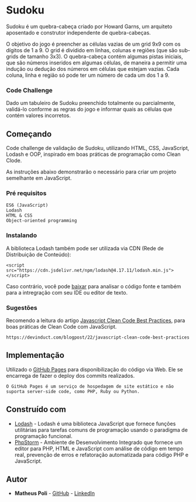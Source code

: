 # Sudoku

Sudoku é um quebra-cabeça criado por Howard Garns, um arquiteto aposentado e construtor independente de quebra-cabeças.

O objetivo do jogo é preencher as células vazias de um grid 9x9 com os dígitos de 1 a 9. O grid é dividido em linhas, colunas e regiões (que são sub-grids de tamanho 3x3). O quebra-cabeça contém algumas pistas iniciais, que são números inseridos em algumas células, de maneira a permitir uma indução ou dedução dos números em células que estejam vazias. Cada coluna, linha e região só pode ter um número de cada um dos 1 a 9.

### Code Challenge

Dado um tabuleiro de Sudoku preenchido totalmente ou parcialmente, validá-lo conforme as regras do jogo e informar quais as células que contém valores incorretos.

## Começando

Code challenge de validação de Sudoku, utilizando HTML, CSS, JavaScript, Lodash e OOP, inspirado em boas práticas de programação como Clean Clode.

As instruções abaixo demonstrarão o necessário para criar um projeto semelhante em JavaScript.

### Pré requisitos

```
ES6 (JavaScript)
Lodash
HTML & CSS
Object-oriented programming
```

### Instalando

A biblioteca Lodash também pode ser utilizada via CDN (Rede de Distribuição de Conteúdo):

```
<script src="https://cdn.jsdelivr.net/npm/lodash@4.17.11/lodash.min.js"></script>
```

Caso contrário, você pode [baixar](https://lodash.com/) para analisar o código fonte e também para a intregração com seu IDE ou editor de texto.

### Sugestões

Recomendo a leitura do artigo [Javascript Clean Code Best Practices](https://devinduct.com/blogpost/22/javascript-clean-code-best-practices), para boas práticas de Clean Code com JavaScript.

```
https://devinduct.com/blogpost/22/javascript-clean-code-best-practices
```

## Implementação

Utilizado o [GitHub Pages](https://pages.github.com/) para disponibilização do código via Web. Ele se encarrega de fazer o deploy dos commits realizados.
```
O GitHub Pages é um serviço de hospedagem de site estático e não suporta server-side code, como PHP, Ruby ou Python.
```
## Construído com

* [Lodash](https://lodash.com/) - Lodash é uma biblioteca JavaScript que fornece funções utilitárias para tarefas comuns de programação usando o paradigma de programação funcional.
* [PhpStorm](https://www.jetbrains.com/phpstorm/) - Ambiente de Desenvolvimento Integrado que fornece um editor para PHP, HTML e JavaScript com análise de código em tempo real, prevenção de erros e refatoração automatizada para código PHP e JavaScript.

## Autor

* **Matheus Poli** - [GitHub](https://github.com/MatheusPoliCamilo) - [LinkedIn](https://www.linkedin.com/in/matheus-poli-332593127/)